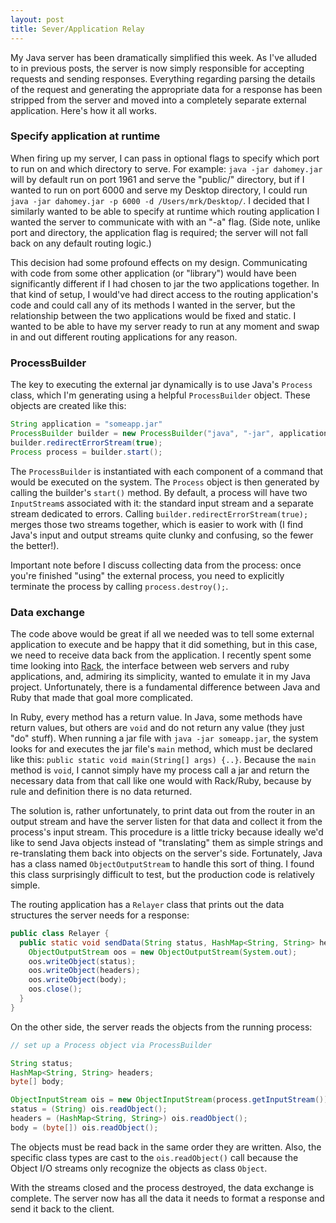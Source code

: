 ```yaml
---
layout: post
title: Sever/Application Relay
---
```


My Java server has been dramatically simplified this week. As I've alluded to in previous posts, the server is now simply responsible for accepting requests and sending responses. Everything regarding parsing the details of the request and generating the appropriate data for a response has been stripped from the server and moved into a completely separate external application. Here's how it all works.

### Specify application at runtime

When firing up my server, I can pass in optional flags to specify which port to run on and which directory to serve. For example: `java -jar dahomey.jar` will by default run on port 1961 and serve the "public/" directory, but if I wanted to run on port 6000 and serve my Desktop directory, I could run `java -jar dahomey.jar -p 6000 -d /Users/mrk/Desktop/`. I decided that I similarly wanted to be able to specify at runtime which routing application I wanted the server to communicate with with an "-a" flag. (Side note, unlike port and directory, the application flag is required; the server will not fall back on any default routing logic.)

This decision had some profound effects on my design. Communicating with code from some other application (or "library") would have been significantly different if I had chosen to jar the two applications together. In that kind of setup, I would've had direct access to the routing application's code and could call any of its methods I wanted in the server, but the relationship between the two applications would be fixed and static. I wanted to be able to have my server ready to run at any moment and swap in and out different routing applications for any reason.

### ProcessBuilder

The key to executing the external jar dynamically is to use Java's `Process` class, which I'm generating using a helpful `ProcessBuilder` object. These objects are created like this:

```java
String application = "someapp.jar"
ProcessBuilder builder = new ProcessBuilder("java", "-jar", application);
builder.redirectErrorStream(true);
Process process = builder.start();
```

The `ProcessBuilder` is instantiated with each component of a command that would be executed on the system. The `Process` object is then generated by calling the builder's `start()` method. By default, a process will have two `InputStream`s associated with it: the standard input stream and a separate stream dedicated to errors. Calling `builder.redirectErrorStream(true);` merges those two streams together, which is easier to work with (I find Java's input and output streams quite clunky and confusing, so the fewer the better!).

Important note before I discuss collecting data from the process: once you're finished "using" the external process, you need to explicitly terminate the process by calling `process.destroy();`.

### Data exchange

The code above would be great if all we needed was to tell some external application to execute and be happy that it did something, but in this case, we need to receive data back from the application. I recently spent some time looking into [Rack](http://rack.github.io/), the interface between web servers and ruby applications, and, admiring its simplicity, wanted to emulate it in my Java project. Unfortunately, there is a fundamental difference between Java and Ruby that made that goal more complicated.

In Ruby, every method has a return value. In Java, some methods have return values, but others are `void` and do not return any value (they just "do" stuff). When running a jar file with `java -jar someapp.jar`, the system looks for and executes the jar file's `main` method, which must be declared like this: `public static void main(String[] args) {..}`. Because the `main` method is `void`, I cannot simply have my process call a jar and return the necessary data from that call like one would with Rack/Ruby, because by rule and definition there is no data returned.

The solution is, rather unfortunately, to print data out from the router in an output stream and have the server listen for that data and collect it from the process's input stream. This procedure is a little tricky because ideally we'd like to send Java objects instead of "translating" them as simple strings and re-translating them back into objects on the server's side. Fortunately, Java has a class named `ObjectOutputStream` to handle this sort of thing. I found this class surprisingly difficult to test, but the production code is relatively simple.

The routing application has a `Relayer` class that prints out the data structures the server needs for a response:

```java
public class Relayer {
  public static void sendData(String status, HashMap<String, String> headers, byte[] body) throws Exception {
    ObjectOutputStream oos = new ObjectOutputStream(System.out);
    oos.writeObject(status);
    oos.writeObject(headers);
    oos.writeObject(body);
    oos.close();
  }
}
```

On the other side, the server reads the objects from the running process:

```java
// set up a Process object via ProcessBuilder

String status;
HashMap<String, String> headers;
byte[] body;

ObjectInputStream ois = new ObjectInputStream(process.getInputStream());
status = (String) ois.readObject();
headers = (HashMap<String, String>) ois.readObject();
body = (byte[]) ois.readObject();
```

The objects must be read back in the same order they are written. Also, the specific class types are cast to the `ois.readObject()` call because the Object I/O streams only recognize the objects as class `Object`.

With the streams closed and the process destroyed, the data exchange is complete. The server now has all the data it needs to format a response and send it back to the client.
